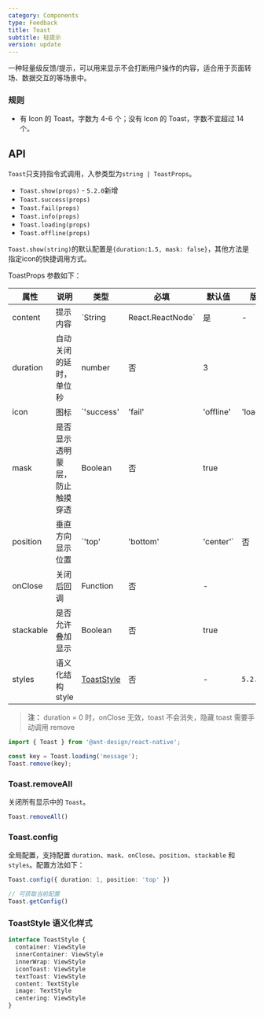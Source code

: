 ```yaml
---
category: Components
type: Feedback
title: Toast
subtitle: 轻提示
version: update
---
```


一种轻量级反馈/提示，可以用来显示不会打断用户操作的内容，适合用于页面转场、数据交互的等场景中。

### 规则
- 有 Icon 的 Toast，字数为 4-6 个；没有 Icon 的 Toast，字数不宜超过 14 个。

## API

`Toast`只支持指令式调用，入参类型为`string | ToastProps`。

- `Toast.show(props)` - `5.2.0`新增
- `Toast.success(props)`
- `Toast.fail(props)`
- `Toast.info(props)`
- `Toast.loading(props)`
- `Toast.offline(props)`

`Toast.show(string)`的默认配置是`{duration:1.5, mask: false}`，其他方法是指定icon的快捷调用方式。

ToastProps 参数如下：

|    属性    | 说明                           | 类型      | 必填 | 默认值 | 版本 |
| --------  | ------------------------------ | -------- | --- | ------ | ------|
| content   | 提示内容                        | `String | React.ReactNode`   | 是   |  -     ||
| duration  | 自动关闭的延时，单位秒            | number   |  否  |  3       ||
| icon      | 图标                           | `'success' | 'fail' | 'offline' | 'loading' | React.ReactNode` | 否 | - | `5.2.0` |
| mask      | 是否显示透明蒙层，防止触摸穿透     | Boolean   |  否   |   true  ||
| position  | 垂直方向显示位置                 | `'top' | 'bottom' | 'center'` | 否  | `'center'` | `5.2.0` |
| onClose   | 关闭后回调                      | Function  |  否  | - ||
| stackable | 是否允许叠加显示                 | Boolean  |  否   |   true  ||
| styles    | 语义化结构 style                | [ToastStyle](#toaststyle-语义化样式) | 否 | - | `5.2.0` |

> **注：**  duration = 0 时，onClose 无效，toast 不会消失，隐藏 toast 需要手动调用 remove

```js
import { Toast } from '@ant-design/react-native';

const key = Toast.loading('message');
Toast.remove(key);
```

### Toast.removeAll

关闭所有显示中的 `Toast`。

```ts
Toast.removeAll()
```

### Toast.config

全局配置，支持配置 `duration`、`mask`、`onClose`、`position`、`stackable` 和 `styles`。配置方法如下：

```ts
Toast.config({ duration: 1, position: 'top' })

// 可获取当前配置
Toast.getConfig()
```

### ToastStyle 语义化样式

```typescript
interface ToastStyle {
  container: ViewStyle
  innerContainer: ViewStyle
  innerWrap: ViewStyle
  iconToast: ViewStyle
  textToast: ViewStyle
  content: TextStyle
  image: TextStyle
  centering: ViewStyle
}
```